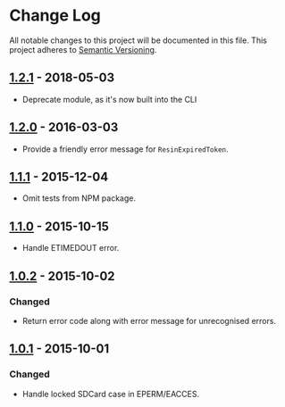 # Change Log

All notable changes to this project will be documented in this file.
This project adheres to [Semantic Versioning](http://semver.org/).

## [1.2.1] - 2018-05-03

- Deprecate module, as it's now built into the CLI

## [1.2.0] - 2016-03-03

- Provide a friendly error message for `ResinExpiredToken`.

## [1.1.1] - 2015-12-04

- Omit tests from NPM package.

## [1.1.0] - 2015-10-15

- Handle ETIMEDOUT error.

## [1.0.2] - 2015-10-02

### Changed

- Return error code along with error message for unrecognised errors.

## [1.0.1] - 2015-10-01

### Changed

- Handle locked SDCard case in EPERM/EACCES.

[1.2.1]: https://github.com/resin-io-modules/resin-cli-errors/compare/v1.2.0...v1.2.1
[1.2.0]: https://github.com/resin-io-modules/resin-cli-errors/compare/v1.1.1...v1.2.0
[1.1.1]: https://github.com/resin-io-modules/resin-cli-errors/compare/v1.1.0...v1.1.1
[1.1.0]: https://github.com/resin-io-modules/resin-cli-errors/compare/v1.0.2...v1.1.0
[1.0.2]: https://github.com/resin-io-modules/resin-cli-errors/compare/v1.0.1...v1.0.2
[1.0.1]: https://github.com/resin-io-modules/resin-cli-errors/compare/v1.0.0...v1.0.1
